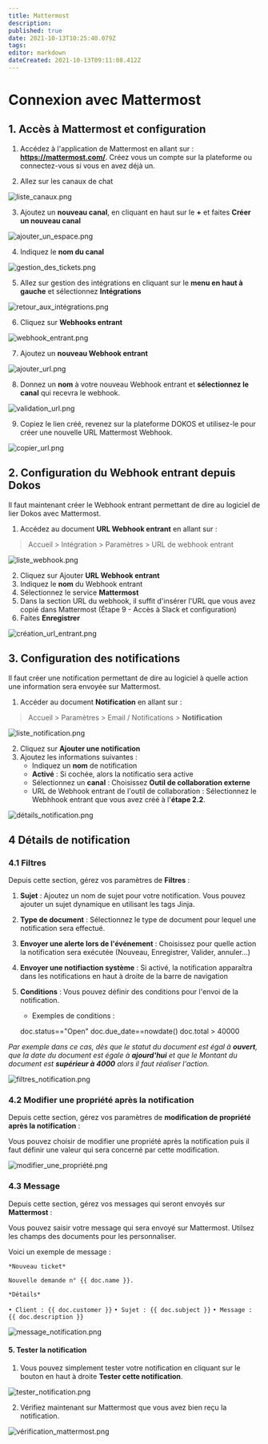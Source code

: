 ```yaml
---
title: Mattermost
description: 
published: true
date: 2021-10-13T10:25:40.079Z
tags: 
editor: markdown
dateCreated: 2021-10-13T09:11:08.412Z
---
```


# Connexion avec Mattermost

## 1. Accès à Mattermost et configuration

1. Accédez à l'application de Mattermost en allant sur : **<a href="https://mattermost.com/" target="_blank">https://mattermost.com/</a>**. 
Créez vous un compte sur la plateforme ou connectez-vous si vous en avez déjà un.

2. Allez sur les canaux de chat

![liste_canaux.png](/integration/mattermost/liste_canaux.png)

3. Ajoutez un **nouveau canal**, en cliquant en haut sur le **+** et faites **Créer un nouveau canal**  

![ajouter_un_espace.png](/integration/mattermost/ajouter_un_espace.png)

4. Indiquez le **nom du canal**

![gestion_des_tickets.png](/integration/mattermost/gestion_des_tickets.png)

5. Allez sur gestion des intégrations en cliquant sur le **menu en haut à gauche** et sélectionnez **Intégrations**

![retour_aux_intégrations.png](/integration/mattermost/retour_aux_intégrations.png)

6. Cliquez sur **Webhooks entrant**

![webhook_entrant.png](/integration/mattermost/webhook_entrant.png)

7. Ajoutez un **nouveau Webhook entrant**

![ajouter_url.png](/integration/mattermost/ajouter_url.png)

8. Donnez un **nom** à votre nouveau Webhook entrant et **sélectionnez le canal** qui recevra le webhook.

![validation_url.png](/integration/mattermost/validation_url.png)

9. Copiez le lien créé, revenez sur la plateforme DOKOS et utilisez-le pour créer une nouvelle URL Mattermost Webhook.

![copier_url.png](/integration/mattermost/copier_url.png)

## 2. Configuration du Webhook entrant depuis Dokos

Il faut maintenant créer le Webhook entrant permettant de dire au logiciel de lier Dokos avec Mattermost. 

1. Accédez au document **URL Webhook entrant** en allant sur :

> Accueil > Intégration > Paramètres > URL de webhook entrant

![liste_webhook.png](/integration/google-chat/liste_webhook.png)

2. Cliquez sur Ajouter **URL Webhook entrant**
3. Indiquez le **nom** du Webhook entrant
4. Sélectionnez le service **Mattermost**
5. Dans la section URL du webhook, il suffit d'insérer l'URL que vous avez copié dans Mattermost (Étape 9 - Accès à Slack et configuration)
6. Faites **Enregistrer**

![création_url_entrant.png](/integration/mattermost/création_url_entrant.png)

## 3. Configuration des notifications

Il faut créer une notification permettant de dire au logiciel à quelle action une information sera envoyée sur Mattermost.

1. Accéder au document **Notification** en allant sur :

> Accueil > Paramètres > Email / Notifications > **Notification**

![liste_notification.png](/integration/google-chat/liste_notification.png)

2. Cliquez sur **Ajouter une notification**
3. Ajoutez les informations suivantes :
	- Indiquez un **nom** de notification
	- **Activé** : Si cochée, alors la notificatio sera active
	- Sélectionnez un **canal** : Choisissez **Outil de collaboration externe**
	- URL de Webhook entrant de l'outil de collaboration : Sélectionnez le Webhhook entrant que vous avez créé à l'**étape 2.2**.

![détails_notification.png](/integration/google-chat/détails_notification.png)

## 4 Détails de notification

### 4.1 Filtres

Depuis cette section, gérez vos paramètres de **Filtres** :

1. **Sujet** : Ajoutez un nom de sujet pour votre notification. Vous pouvez ajouter un sujet dynamique en utilisant les tags Jinja.
2. **Type de document** : Sélectionnez le type de document pour lequel une notification sera effectué.
3. **Envoyer une alerte lors de l'événement** : Choisissez pour quelle action la notification sera exécutée (Nouveau, Enregistrer, Valider, annuler...)
4. **Envoyer une notifiaction système** : Si activé, la notification apparaîtra dans les notifications en haut à droite de la barre de navigation
5. **Conditions** : Vous pouvez définir des conditions pour l'envoi de la notification. 

	- Exemples de conditions : 

	doc.status=="Open"
	doc.due_date==nowdate()
	doc.total > 40000 

*Par exemple dans ce cas, dès que le statut du document est égal à **ouvert**, que la date du document est égale à **ajourd'hui** et que le Montant du document est **supérieur à 4000** alors il faut réaliser l'action.*

![filtres_notification.png](/integration/google-chat/filtres_notification.png)

### 4.2 Modifier une propriété après la notification

Depuis cette section, gérez vos paramètres de **modification de propriété après la notification** :

Vous pouvez choisir de modifier une propriété après la notification puis il faut définir une valeur qui sera concerné par cette modification.

![modifier_une_propriété.png](/integration/google-chat/modifier_une_propriété.png)

### 4.3 Message

Depuis cette section, gérez vos messages qui seront envoyés sur **Mattermost** :

Vous pouvez saisir votre message qui sera envoyé sur Mattermost. Utilsez les champs des documents pour les personnaliser.

Voici un exemple de message :

`*Nouveau ticket*`

`Nouvelle demande n° {{ doc.name }}.`

`*Détails*`

`• Client : {{ doc.customer }}`
`• Sujet : {{ doc.subject }}`
`• Message : {{ doc.description }}`

![message_notification.png](/integration/google-chat/message_notification.png)

#### 5. Tester la notification

1. Vous pouvez simplement tester votre notification en cliquant sur le bouton en haut à droite **Tester cette notification**.

![tester_notification.png](/integration/google-chat/tester_notification.png)

2. Vérifiez maintenant sur Mattermost que vous avez bien reçu la notification.

![vérification_mattermost.png](/integration/mattermost/vérification_mattermost.png)